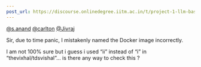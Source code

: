 ```yaml
---
post_url: https://discourse.onlinedegree.iitm.ac.in/t/project-1-llm-based-automation-agent-discussion-thread-tds-jan-2025/164277/617
---
```

[@s.anand](/u/s.anand) [@carlton](/u/carlton) [@Jivraj](/u/jivraj)

Sir, due to time panic, I mistakenly named the Docker image incorrectly.

I am not 100% sure but i guess i used “ii” instead of “i” in “thevixhal/tdsvishal”… is there any way to check this ?